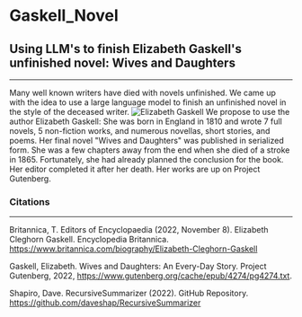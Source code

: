 # Gaskell_Novel
## Using LLM's to finish Elizabeth Gaskell's unfinished novel: Wives and Daughters
---

Many well known writers have died with novels unfinished.
We came up with the idea to use a large language model to finish an unfinished novel in the style of the deceased writer. 
![Elizabeth Gaskell](https://cdn.britannica.com/80/11580-050-D782EF0F/Elizabeth-Gaskell-chalk-drawing-George-Richmond-National-1851.jpg)
We propose to use the author Elizabeth Gaskell:
She was born in England in 1810 and wrote 7 full novels, 5 non-fiction works, and numerous novellas, short stories, and poems. Her final novel "Wives and Daughters" was published in serialized form. She was a few chapters away from the end when she died of a stroke in 1865. Fortunately, she had already planned the conclusion for the book. Her editor completed it after her death. Her works are up on Project Gutenberg.




### Citations
---
Britannica, T. Editors of Encyclopaedia (2022, November 8). Elizabeth Cleghorn Gaskell. Encyclopedia Britannica. https://www.britannica.com/biography/Elizabeth-Cleghorn-Gaskell

Gaskell, Elizabeth. Wives and Daughters: An Every-Day Story. Project Gutenberg, 2022, https://www.gutenberg.org/cache/epub/4274/pg4274.txt.

Shapiro, Dave. RecursiveSummarizer (2022). GitHub Repository. https://github.com/daveshap/RecursiveSummarizer
